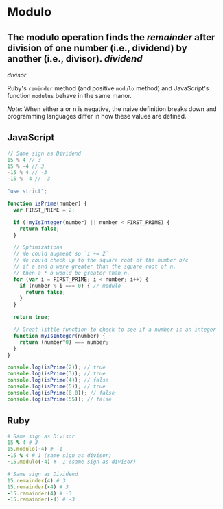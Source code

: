 # Modulo

The modulo operation finds the *remainder* after division of one number (i.e., dividend) by another (i.e., divisor).
_dividend_
----------
_divisor_

Ruby's `reminder` method (and positive `modulo` method) and JavaScript's function `modulus` behave in the same manor.

*Note*: When either a or n is negative, the naive definition breaks down and programming languages differ in how these values are defined.

## JavaScript
```JavaScript
// Same sign as Dividend
15 % 4 // 3
15 % -4 // 3
-15 % 4 // -3
-15 % -4 // -3
```

```JavaScript
"use strict";

function isPrime(number) {
  var FIRST_PRIME = 2;

  if (!myIsInteger(number) || number < FIRST_PRIME) {
    return false;
  }

  // Optimizations
  // We could augment so `i += 2`
  // We could check up to the square root of the number b/c
  // if a and b were greater than the square root of n,
  // then a * b would be greater than n.
  for (var i = FIRST_PRIME; i < number; i++) {
    if (number % i === 0) { // modulo
      return false;
    }
  }

  return true;

  // Great little function to check to see if a number is an integer
  function myIsInteger(number) {
    return (number^0) === number;
  }
}

console.log(isPrime(2)); // true
console.log(isPrime(3)); // true
console.log(isPrime(4)); // false
console.log(isPrime(5)); // true
console.log(isPrime(8.0)); // false
console.log(isPrime(55)); // false
```

## Ruby
```Ruby
# Same sign as Divisor
15 % 4 # 3
15.modulo(-4) # -1
-15 % 4 # 1 (same sign as divisor)
-15.modulo(-4) # -1 (same sign as divisor)

# Same sign as Dividend
15.remainder(4) # 3
15.remainder(-4) # 3
-15.remainder(4) # -3
-15.remainder(-4) # -3
```
